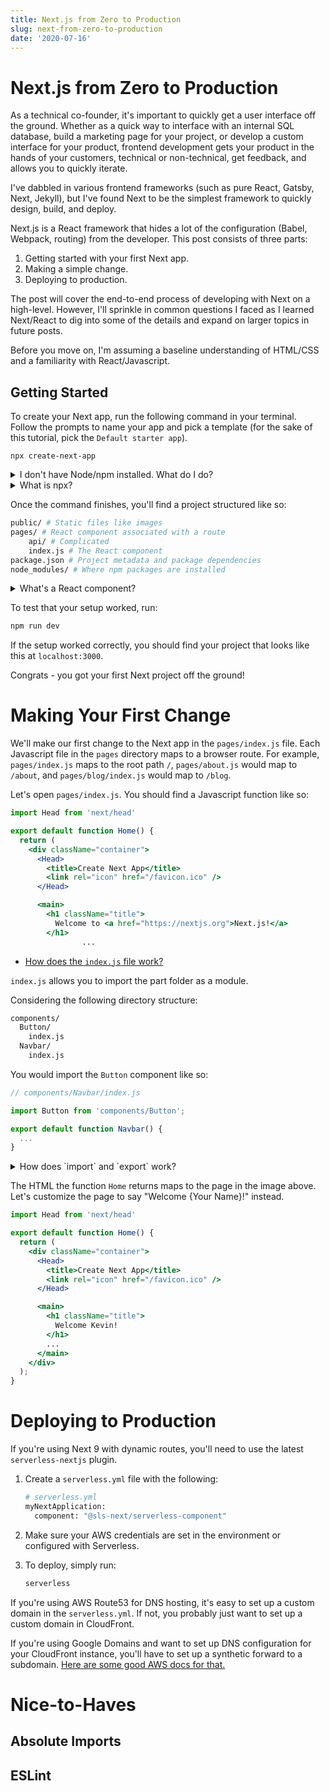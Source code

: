 ```yaml
---
title: Next.js from Zero to Production
slug: next-from-zero-to-production
date: '2020-07-16'
---
```

# Next.js from Zero to Production

As a technical co-founder, it's important to quickly get a user interface off the ground. Whether as a quick way to interface with an internal SQL database, build a marketing page for your project, or develop a custom interface for your product, frontend development gets your product in the hands of your customers, technical or non-technical, get feedback, and allows you to quickly iterate.

I've dabbled in various frontend frameworks (such as pure React, Gatsby, Next, Jekyll), but I've found Next to be the simplest framework to quickly design, build, and deploy.

Next.js is a React framework that hides a lot of the configuration (Babel, Webpack, routing) from the developer. This post consists of three parts:

1. Getting started with your first Next app.
2. Making a simple change.
3. Deploying to production.

The post will cover the end-to-end process of developing with Next on a high-level. However, I'll sprinkle in common questions I faced as I learned Next/React to dig into some of the details and expand on larger topics in future posts.

Before you move on, I'm assuming a baseline understanding of HTML/CSS and a familiarity with React/Javascript.

## Getting Started

To create your Next app, run the following command in your terminal. Follow the prompts to name your app and pick a template (for the sake of this tutorial, pick the `Default starter app`).

```
npx create-next-app
```

<details>
<summary>I don't have Node/npm installed. What do I do?</summary>
  `npm` (node package manager) comes installed with Node.js. You can find instructions to download Node.js [here](https://www.npmjs.com/get-npm).
</details>

<details>
  <summary>What is npx?</summary>
</details>

Once the command finishes, you'll find a project structured like so:

```bash
public/ # Static files like images
pages/ # React component associated with a route
	api/ # Complicated
	index.js # The React component
package.json # Project metadata and package dependencies
node_modules/ # Where npm packages are installed
```

<details>
  <summary>What's a React component?</summary>
  A React component is a Javascript function or class that returns HTML.
</details>

To test that your setup worked, run:

```bash
npm run dev
```

If the setup worked correctly, you should find your project that looks like this at `localhost:3000`.

<!-- ![Next%20js%20from%20Zero%20to%20Production%20ad100238c98e4df49d8042bda2598439/Screen_Shot_2020-07-15_at_12.00.56_AM.png](/blog/next-from-zero-to-production/Screen_Shot_2020-07-15_at_12.00.56_AM.png) -->

Congrats - you got your first Next project off the ground!

# Making Your First Change

We'll make our first change to the Next app in the `pages/index.js` file. Each Javascript file in the `pages` directory maps to a browser route. For example, `pages/index.js` maps to the root path `/`, `pages/about.js` would map to `/about`, and `pages/blog/index.js` would map to `/blog`.

Let's open `pages/index.js`. You should find a Javascript function like so:

```jsx
import Head from 'next/head'

export default function Home() {
  return (
    <div className="container">
      <Head>
        <title>Create Next App</title>
        <link rel="icon" href="/favicon.ico" />
      </Head>

      <main>
        <h1 className="title">
          Welcome to <a href="https://nextjs.org">Next.js!</a>
        </h1>
				...
```

- [How does the `index.js` file work?](https://stackoverflow.com/questions/44092341/how-do-index-js-files-work-in-react-component-directories)

`index.js` allows you to import the part folder as a module.

Considering the following directory structure:

```bash
components/
  Button/
    index.js
  Navbar/
    index.js
```

You would import the `Button` component like so:

```jsx
// components/Navbar/index.js

import Button from 'components/Button';

export default function Navbar() {
  ...
}
```

<details>
  <summary>How does `import` and `export` work?</summary>

</details>

The HTML the function `Home` returns maps to the page in the image above. Let's customize the page to say "Welcome {Your Name}!" instead.

```jsx
import Head from 'next/head'

export default function Home() {
  return (
    <div className="container">
      <Head>
        <title>Create Next App</title>
        <link rel="icon" href="/favicon.ico" />
      </Head>

      <main>
        <h1 className="title">
          Welcome Kevin!
        </h1>
        ...
      </main>
    </div>
  );
}
```

<!-- ![Screen_Shot_2020-07-15_at_12.55.41_AM.png](/blog/next-from-zero-to-production/Screen_Shot_2020-07-15_at_12.55.41_AM.png) -->

# Deploying to Production

If you're using Next 9 with dynamic routes, you'll need to use the latest `serverless-nextjs` plugin.

1. Create a `serverless.yml` file with the following:

    ```bash
    # serverless.yml
    myNextApplication:
      component: "@sls-next/serverless-component"
    ```

2. Make sure your AWS credentials are set in the environment or configured with Serverless.
3. To deploy, simply run:

    ```bash
    serverless
    ```

If you're using AWS Route53 for DNS hosting, it's easy to set up a custom domain in the `serverless.yml`. If not, you probably just want to set up a custom domain in CloudFront.

If you're using Google Domains and want to set up DNS configuration for your CloudFront instance, you'll have to set up a synthetic forward to a subdomain. [Here are some good AWS docs for that.](https://docs.aws.amazon.com/amplify/latest/userguide/to-add-a-custom-domain-managed-by-google-domains.html)

# Nice-to-Haves

## Absolute Imports

## ESLint
